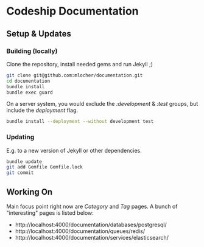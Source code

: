 # Codeship Documentation
## Setup & Updates
### Building (locally)

Clone the repository, install needed gems and run Jekyll ;)

```bash
git clone git@github.com:mlocher/documentation.git
cd documentation
bundle install
bundle exec guard
```

On a server system, you would exclude the _:development_ & _:test_ groups, but include the _deployment_ flag.

```bash
bundle install --deployment --without development test
```

### Updating

E.g. to a new version of Jekyll or other dependencies.

```bash
bundle update
git add Gemfile Gemfile.lock
git commit
```

## Working On

Main focus point right now are _Category_ and _Tag_ pages. A bunch of "interesting" pages is listed below:

* http://localhost:4000/documentation/databases/postgresql/
* http://localhost:4000/documentation/queues/redis/
* http://localhost:4000/documentation/services/elasticsearch/
